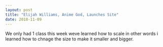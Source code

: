 ```yaml
---
layout: post
title: "Elijah Williams, Anime God, Launches Site"
date: 2018-11-09
---
```


We only had 1 class this week weve learned how to scale in other words i learned how to chnage the size to make it smaller and bigger.
